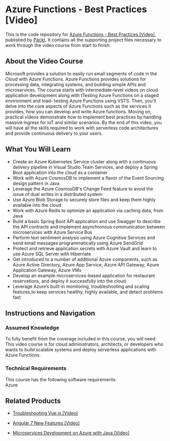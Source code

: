 # Azure Functions - Best Practices [Video]
This is the code repository for [Azure Functions - Best Practices [Video]](https://www.packtpub.com/virtualization-and-cloud/azure-functions-best-practices-video?utm_source=github&utm_medium=repository&utm_campaign=9781788831499), published by [Packt](https://www.packtpub.com/?utm_source=github). It contains all the supporting project files necessary to work through the video course from start to finish.
## About the Video Course
Microsoft provides a solution to easily run small segments of code in the Cloud with Azure Functions. Azure Functions provides solutions for processing data, integrating systems, and building simple APIs and microservices. The course starts with intermediate-level videos on cloud application development along with tTesting Azure Functions on a staged environment and load- testing Azure Functions using VSTS. Then, you'll delve into the core aspects of Azure Functions such as the services it provides, how you can develop and write Azure functions. Moving on, practical videos demonstrate how to implement best practices by handling massive ingress for IoT and similar scenarios. By the end of this video, you will have all the skills required to work with serverless code architectures and provide continuous delivery to your users.

<H2>What You Will Learn</H2>
<DIV class=book-info-will-learn-text>
<UL>
<LI><SPAN id=what_you_will_learn_c class=sugar_field>Create an Azure Kubernetes Service cluster along with a continuous delivery pipeline in Visual Studio Team Services, and deploy a Spring Boot application into the cloud as a container<BR></SPAN>
<LI><SPAN id=what_you_will_learn_c class=sugar_field>Work with Azure CosmosDB to implement a flavor of the Event Sourcing design pattern in Java <BR></SPAN>
<LI><SPAN id=what_you_will_learn_c class=sugar_field>Leverage the Azure CosmosDB's Change Feed feature to avoid the issue of dual writes in a distributed system<BR></SPAN>
<LI><SPAN id=what_you_will_learn_c class=sugar_field>Use Azure Blob Storage to securely store files and keep them highly available into the cloud<BR></SPAN>
<LI><SPAN id=what_you_will_learn_c class=sugar_field>Work with Azure Redis to optimize an application via caching data, from Java<BR></SPAN>
<LI><SPAN id=what_you_will_learn_c class=sugar_field>Build a basic Spring Boot API application and use Swagger to describe the API contracts and implement asynchronous communication between microservices with Azure Service Bus<BR></SPAN>
<LI><SPAN id=what_you_will_learn_c class=sugar_field>Perform text sentiment analysis using Azure Cognitive Services and send email messages programmatically using Azure SendGrid<BR></SPAN>
<LI><SPAN id=what_you_will_learn_c class=sugar_field>Protect and retrieve application secrets with Azure Vault and learn to use Azure SQL Server with Hibernate <BR></SPAN>
<LI><SPAN id=what_you_will_learn_c class=sugar_field>Get introduced to a number of additional Azure components, such as Azure Active Directory, Azure App Service, Azure API Gateway, Azure Application Gateway, Azure VMs<BR></SPAN>
<LI><SPAN id=what_you_will_learn_c class=sugar_field>Develop an example microservices-based application for restaurant reservations, and deploy it successfully into the cloud<BR></SPAN>
<LI><SPAN id=what_you_will_learn_c class=sugar_field>Leverage Azure’s built-in monitoring, troubleshooting and scaling features,to keep services healthy, highly available, and detect problems fast</SPAN> </LI></UL></DIV>

## Instructions and Navigation
### Assumed Knowledge
To fully benefit from the coverage included in this course, you will need:<br/>
This video course is for cloud administrators, architects, or developers who wants to build scalable systems and deploy serverless applications with Azure Functions.
### Technical Requirements
This course has the following software requirements:<br/>
Azure

## Related Products
* [Troubleshooting Vue.js [Video]](https://www.packtpub.com/application-development/troubleshooting-vuejs-video?utm_source=github&utm_medium=repository&utm_campaign=9781788993531)

* [Angular 7 New Features [Video]](https://www.packtpub.com/web-development/angular-7-new-features-video?utm_source=github&utm_medium=repository&utm_campaign=9781789619683)

* [Microservices Development on Azure with Java [Video]](https://www.packtpub.com/virtualization-and-cloud/microservices-development-azure-java-video?utm_source=github&utm_medium=repository&utm_campaign=9781789808858)

